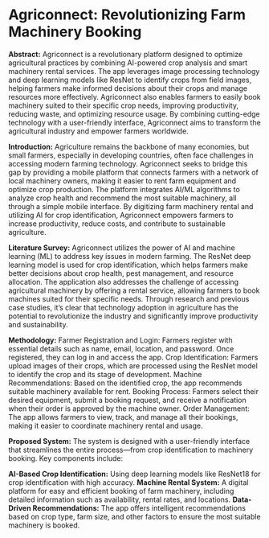 # Agriconnect: Revolutionizing Farm Machinery Booking

**Abstract:**
Agriconnect is a revolutionary platform designed to optimize agricultural practices by combining AI-powered crop analysis and smart machinery rental services. The app leverages image processing technology and deep learning models like ResNet to identify crops from field images, helping farmers make informed decisions about their crops and manage resources more effectively. Agriconnect also enables farmers to easily book machinery suited to their specific crop needs, improving productivity, reducing waste, and optimizing resource usage. By combining cutting-edge technology with a user-friendly interface, Agriconnect aims to transform the agricultural industry and empower farmers worldwide.

**Introduction:**
Agriculture remains the backbone of many economies, but small farmers, especially in developing countries, often face challenges in accessing modern farming technology. Agriconnect seeks to bridge this gap by providing a mobile platform that connects farmers with a network of local machinery owners, making it easier to rent farm equipment and optimize crop production. The platform integrates AI/ML algorithms to analyze crop health and recommend the most suitable machinery, all through a simple mobile interface. By digitizing farm machinery rental and utilizing AI for crop identification, Agriconnect empowers farmers to increase productivity, reduce costs, and contribute to sustainable agriculture.

**Literature Survey:**
Agriconnect utilizes the power of AI and machine learning (ML) to address key issues in modern farming. The ResNet deep learning model is used for crop identification, which helps farmers make better decisions about crop health, pest management, and resource allocation. The application also addresses the challenge of accessing agricultural machinery by offering a rental service, allowing farmers to book machines suited for their specific needs. Through research and previous case studies, it’s clear that technology adoption in agriculture has the potential to revolutionize the industry and significantly improve productivity and sustainability.

**Methodology:**
Farmer Registration and Login: Farmers register with essential details such as name, email, location, and password. Once registered, they can log in and access the app.
Crop Identification: Farmers upload images of their crops, which are processed using the ResNet model to identify the crop and its stage of development.
Machine Recommendations: Based on the identified crop, the app recommends suitable machinery available for rent.
Booking Process: Farmers select their desired equipment, submit a booking request, and receive a notification when their order is approved by the machine owner.
Order Management: The app allows farmers to view, track, and manage all their bookings, making it easier to coordinate machinery rental and usage.

**Proposed System:**
The system is designed with a user-friendly interface that streamlines the entire process—from crop identification to machinery booking. Key components include:

**AI-Based Crop Identification:** Using deep learning models like ResNet18 for crop identification with high accuracy.
**Machine Rental System:** A digital platform for easy and efficient booking of farm machinery, including detailed information such as availability, rental rates, and locations.
**Data-Driven Recommendations:** The app offers intelligent recommendations based on crop type, farm size, and other factors to ensure the most suitable machinery is booked.
